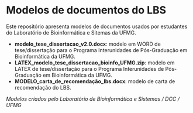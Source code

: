 # Modelos de documentos do LBS

Este repositório apresenta modelos de documentos usados por estudantes do Laboratório de Bioinformática e Sitemas da UFMG.

- **modelo_tese_dissertacao_v2.0.docx**: modelo em WORD de tese/dissertação para o Programa Interunidades de Pós-Graduação em Bioinformática da UFMG.
- **LATEX_modelo_tese_dissertacao_bioinfo_UFMG.zip**: modelo em LATEX de tese/dissertação para o Programa Interunidades de Pós-Graduação em Bioinformática da UFMG.
- **MODELO_carta_de_recomendação_lbs.docx**: modelo de carta de recomendação do LBS.

*Modelos criados pelo Laboratório de Bioinformática e Sistemas / DCC / UFMG*